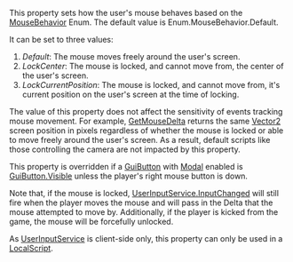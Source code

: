 This property sets how the user's mouse behaves based on the
[MouseBehavior](https://developer.roblox.com/en-us/api-reference/enum/MouseBehavior) Enum. The default value is
Enum.MouseBehavior.Default.

It can be set to three values:

1.  _Default_: The mouse moves freely around the user's screen.
2.  _LockCenter_: The mouse is locked, and cannot move from, the center of
    the user's screen.
3.  _LockCurrentPosition_: The mouse is locked, and cannot move from, it's
    current position on the user's screen at the time of locking.

The value of this property does not affect the sensitivity of events
tracking mouse movement. For example,
[GetMouseDelta](https://create.roblox.com/docs/reference/engine/classes/UserInputService#GetMouseDelta) returns the same
[Vector2](https://developer.roblox.com/en-us/api-reference/datatype/Vector2) screen position in pixels regardless of whether
the mouse is locked or able to move freely around the user's screen. As a
result, default scripts like those controlling the camera are not impacted
by this property.

This property is overridden if a [GuiButton](https://create.roblox.com/docs/reference/engine/classes/GuiButton) with [Modal](https://create.roblox.com/docs/reference/engine/classes/GuiButton#Modal)
enabled is [GuiButton.Visible](https://create.roblox.com/docs/reference/engine/classes/GuiButton#Visible) unless the player's right mouse button is
down.

Note that, if the mouse is locked, [UserInputService.InputChanged](https://create.roblox.com/docs/reference/engine/classes/UserInputService#InputChanged) will
still fire when the player moves the mouse and will pass in the Delta that
the mouse attempted to move by. Additionally, if the player is kicked from
the game, the mouse will be forcefully unlocked.

As [UserInputService](https://create.roblox.com/docs/reference/engine/classes/UserInputService) is client-side only, this property can only be used
in a [LocalScript](https://create.roblox.com/docs/reference/engine/classes/LocalScript).